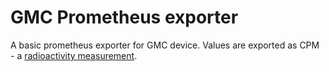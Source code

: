 # GMC Prometheus exporter

A basic prometheus exporter for GMC device.
Values are exported as CPM - a [radioactivity measurement](https://en.wikipedia.org/wiki/Counts_per_minute).


